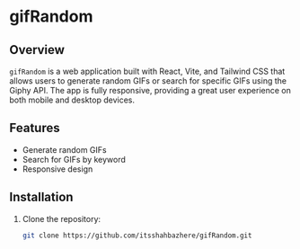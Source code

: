 # gifRandom

## Overview

`gifRandom` is a web application built with React, Vite, and Tailwind CSS that allows users to generate random GIFs or search for specific GIFs using the Giphy API. The app is fully responsive, providing a great user experience on both mobile and desktop devices.

## Features

- Generate random GIFs
- Search for GIFs by keyword
- Responsive design

## Installation

1. Clone the repository:
   ```bash
   git clone https://github.com/itsshahbazhere/gifRandom.git
